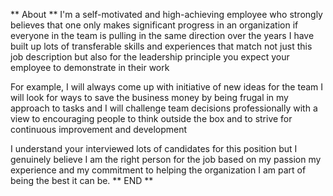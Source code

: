 ** About **
I'm a self-motivated and high-achieving employee who strongly believes that one only makes significant progress in an organization if everyone in the team is pulling in the same direction over the years I have built up lots of transferable skills and experiences that match not just this job description but also for the leadership principle you expect your employee to demonstrate in their work

For example, I will always come up with initiative of new ideas for the team I will look for ways to save the business money by being frugal in my approach to tasks and I will challenge team decisions professionally with a view to encouraging people to think outside the box and to strive for continuous improvement and development

I understand your interviewed lots of candidates for this position but I genuinely believe I am the right person for the job based on my passion my experience and my commitment to helping the organization I am part of being the best it can be.
** END **
